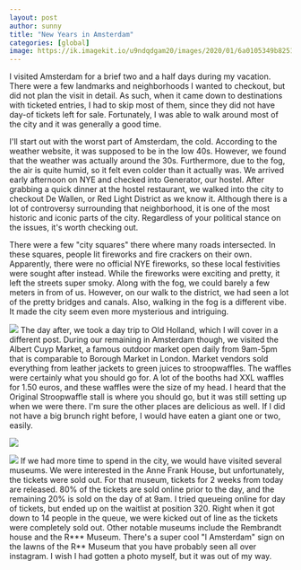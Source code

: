 ```yaml
---
layout: post
author: sunny
title: "New Years in Amsterdam"
categories: [global]
image: https://ik.imagekit.io/u9ndqdgam20/images/2020/01/6a0105349b8251970b0240a4b0dd52200c-800wi.jpg
--- 
```

I visited Amsterdam for a brief two and a half days during my vacation. There were a few landmarks and neighborhoods I wanted to checkout, but did not plan the visit in detail. As such, when it came down to destinations with ticketed entries, I had to skip most of them, since they did not have day-of tickets left for sale. Fortunately, I was able to walk around most of the city and it was generally a good time.

I'll start out with the worst part of Amsterdam, the cold. According to the weather website, it was supposed to be in the low 40s. However, we found that the weather was actually around the 30s. Furthermore, due to the fog, the air is quite humid, so it felt even colder than it actually was. 
We arrived early afternoon on NYE and checked into Generator, our hostel. After grabbing a quick dinner at the hostel restaurant, we walked into the city to checkout De Wallen, or Red Light District as we know it. Although there is a lot of controversy surrounding that neighborhood, it is one of the most historic and iconic parts of the city. Regardless of your political stance on the issues, it's worth checking out.

There were a few "city squares" there where many roads intersected. In these squares, people lit fireworks and fire crackers on their own. Apparently, there were no official NYE fireworks, so these local festivities were sought after instead. While the fireworks were exciting and pretty, it left the streets super smoky. Along with the fog, we could barely a few meters in from of us. However, on our walk to the district, we had seen a lot of the pretty bridges and canals. Also, walking in the fog is a different vibe. It made the city seem even more mysterious and intriguing.


![](https://ik.imagekit.io/u9ndqdgam20/images/2020/01/6a0105349b8251970b0240a4b0dd56200c-800wi.jpg)
The day after, we took a day trip to Old Holland, which I will cover in a different post. During our remaining in Amsterdam though, we visited the Albert Cuyp Market, a famous outdoor market open daily from 9am-5pm that is comparable to Borough Market in London. Market vendors sold everything from leather jackets to green juices to stroopwaffles. The waffles were certainly what you should go for. A lot of the booths had XXL waffles for 1.50 euros, and these waffles were the size of my head. I heard that the Original Stroopwaffle stall is where you should go, but it was still setting up when we were there. I'm sure the other places are delicious as well. If I did not have a big brunch right before, I would have eaten a giant one or two, easily.


![](https://ik.imagekit.io/u9ndqdgam20/images/2020/01/6a0105349b8251970b0240a4b0dd2a200c-800wi.jpg)

![](https://ik.imagekit.io/u9ndqdgam20/images/2020/01/6a0105349b8251970b0240a4b0dd2e200c-800wi.jpg)
If we had more time to spend in the city, we would have visited several museums. We were interested in the Anne Frank House, but unfortunately, the tickets were sold out. For that museum, tickets for 2 weeks from today are released. 80% of the tickets are sold online prior to the day, and the remaining 20% is sold on the day of at 9am. I tried queueing online for day of tickets, but ended up on the waitlist at position 320. Right when it got down to 14 people in the queue, we were kicked out of line as the tickets were completely sold out. Other notable museums include the Rembrandt house and the R*** Museum. There's a super cool "I Amsterdam" sign on the lawns of the R** Museum that you have probably seen all over instagram. I wish I had gotten a photo myself, but it was out of my way.

